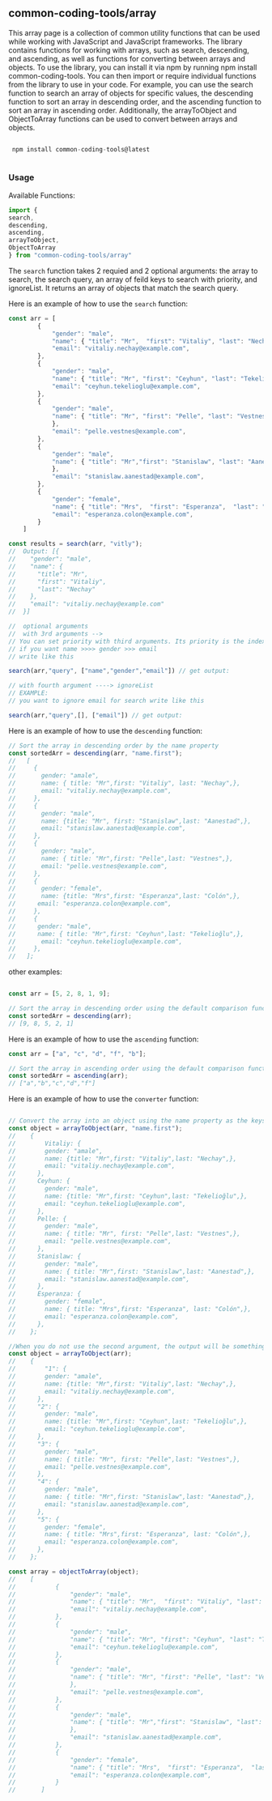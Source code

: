 ## common-coding-tools/array
This array page is a collection of common utility functions that can be used while working with JavaScript and JavaScript frameworks. The library contains functions for working with arrays, such as search, descending, and ascending, as well as functions for converting between arrays and objects. To use the library, you can install it via npm by running npm install common-coding-tools. You can then import or require individual functions from the library to use in your code. For example, you can use the search function to search an array of objects for specific values, the descending function to sort an array in descending order, and the ascending function to sort an array in ascending order. Additionally, the arrayToObject and ObjectToArray functions can be used to convert between arrays and objects.

```javascript

 npm install common-coding-tools@latest
 
 ```

### Usage
Available Functions:
```javascript
import { 
search,
descending,
ascending,
arrayToObject,
ObjectToArray
} from "common-coding-tools/array"
```

The `search` function takes 2 requied and 2 optional arguments: the array to search, the search query, an array of feild keys to search with priority, and ignoreList. It returns an array of objects that match the search query.

Here is an example of how to use the `search` function:
```javascript
const arr = [
        {
            "gender": "male",
            "name": { "title": "Mr",  "first": "Vitaliy", "last": "Nechay" },
            "email": "vitaliy.nechay@example.com",
        },
        {
            "gender": "male",
            "name": { "title": "Mr", "first": "Ceyhun", "last": "Tekelioğlu"  },
            "email": "ceyhun.tekelioglu@example.com",
        },
        {
            "gender": "male",
            "name": { "title": "Mr", "first": "Pelle", "last": "Vestnes"
            },
            "email": "pelle.vestnes@example.com",
        },
        {
            "gender": "male",
            "name": { "title": "Mr","first": "Stanislaw", "last": "Aanestad"
            },
            "email": "stanislaw.aanestad@example.com",
        },
        {
            "gender": "female",
            "name": { "title": "Mrs",  "first": "Esperanza",  "last": "Colón"},
            "email": "esperanza.colon@example.com",
        }
    ]

const results = search(arr, "vitly");
//  Output: [{
//    "gender": "male",
//    "name": {
//      "title": "Mr",
//      "first": "Vitaliy",
//      "last": "Nechay"
//    },
//    "email": "vitaliy.nechay@example.com"
//  }] 

//  optional arguments
//  with 3rd arguments --> 
// You can set priority with third arguments. Its priority is the index of the array in which the key will be written.
// if you want name >>>> gender >>> email       
// write like this

search(arr,"query", ["name","gender","email"]) // get output:

// with fourth argument ----> ignoreList
// EXAMPLE:
// you want to ignore email for search write like this

search(arr,"query",[], ["email"]) // get output:

```

Here is an example of how to use the `descending` function:
```javascript
// Sort the array in descending order by the name property
const sortedArr = descending(arr, "name.first"); 
//   [
//     {
//       gender: "amale",
//       name: { title: "Mr",first: "Vitaliy", last: "Nechay",},
//       email: "vitaliy.nechay@example.com",
//     },
//     {
//       gender: "male",
//       name: {title: "Mr", first: "Stanislaw",last: "Aanestad",},
//       email: "stanislaw.aanestad@example.com",
//     },
//     {
//       gender: "male",
//       name: { title: "Mr",first: "Pelle",last: "Vestnes",},
//       email: "pelle.vestnes@example.com",
//     },
//     {
//       gender: "female",
//       name: {title: "Mrs",first: "Esperanza",last: "Colón",},
//      email: "esperanza.colon@example.com",
//     },
//     {
//      gender: "male",
//      name: { title: "Mr",first: "Ceyhun",last: "Tekelioğlu",},
//       email: "ceyhun.tekelioglu@example.com",
//     },
//   ];

```
other examples:
```javascript

const arr = [5, 2, 8, 1, 9];

// Sort the array in descending order using the default comparison function
const sortedArr = descending(arr);
// [9, 8, 5, 2, 1]
```

Here is an example of how to use the `ascending` function:

```javascript
const arr = ["a", "c", "d", "f", "b"];

// Sort the array in ascending order using the default comparison function
const sortedArr = ascending(arr);
// ["a","b","c","d","f"]
```

Here is an example of how to use the `converter` function:

```javascript

// Convert the array into an object using the name property as the keys
const object = arrayToObject(arr, "name.first");
//    {
//        Vitaliy: {
//        gender: "amale",
//        name: {title: "Mr",first: "Vitaliy",last: "Nechay",},
//        email: "vitaliy.nechay@example.com",
//      },
//      Ceyhun: {
//        gender: "male",
//        name: {title: "Mr",first: "Ceyhun",last: "Tekelioğlu",},
//        email: "ceyhun.tekelioglu@example.com",
//      },
//      Pelle: {
//        gender: "male",
//        name: { title: "Mr", first: "Pelle",last: "Vestnes",},
//        email: "pelle.vestnes@example.com",
//      },
//      Stanislaw: {
//        gender: "male",
//        name: { title: "Mr",first: "Stanislaw",last: "Aanestad",},
//        email: "stanislaw.aanestad@example.com",
//      },
//      Esperanza: {
//        gender: "female",
//        name: { title: "Mrs",first: "Esperanza", last: "Colón",},
//        email: "esperanza.colon@example.com",
//      },
//    };

//When you do not use the second argument, the output will be something like
const object = arrayToObject(arr);
//    {
//        "1": {
//        gender: "amale",
//        name: {title: "Mr",first: "Vitaliy",last: "Nechay",},
//        email: "vitaliy.nechay@example.com",
//      },
//      "2": {
//        gender: "male",
//        name: {title: "Mr",first: "Ceyhun",last: "Tekelioğlu",},
//        email: "ceyhun.tekelioglu@example.com",
//      },
//      "3": {
//        gender: "male",
//        name: { title: "Mr", first: "Pelle",last: "Vestnes",},
//        email: "pelle.vestnes@example.com",
//      },
//      "4": {
//        gender: "male",
//        name: { title: "Mr",first: "Stanislaw",last: "Aanestad",},
//        email: "stanislaw.aanestad@example.com",
//      },
//      "5": {
//        gender: "female",
//        name: { title: "Mrs",first: "Esperanza", last: "Colón",},
//        email: "esperanza.colon@example.com",
//      },
//    };

const array = objectToArray(object);
//    [
//           {
//               "gender": "male",
//               "name": { "title": "Mr",  "first": "Vitaliy", "last": "Nechay" },
//               "email": "vitaliy.nechay@example.com",
//           },
//           {
//               "gender": "male",
//               "name": { "title": "Mr", "first": "Ceyhun", "last": "Tekelioğlu"  },
//               "email": "ceyhun.tekelioglu@example.com",
//           },
//           {
//               "gender": "male",
//               "name": { "title": "Mr", "first": "Pelle", "last": "Vestnes"
//               },
//               "email": "pelle.vestnes@example.com",
//           },
//           {
//               "gender": "male",
//               "name": { "title": "Mr","first": "Stanislaw", "last": "Aanestad"
//               },
//               "email": "stanislaw.aanestad@example.com",
//           },
//           {
//               "gender": "female",
//               "name": { "title": "Mrs",  "first": "Esperanza",  "last": "Colón"},
//               "email": "esperanza.colon@example.com",
//           }
//       ]
```
